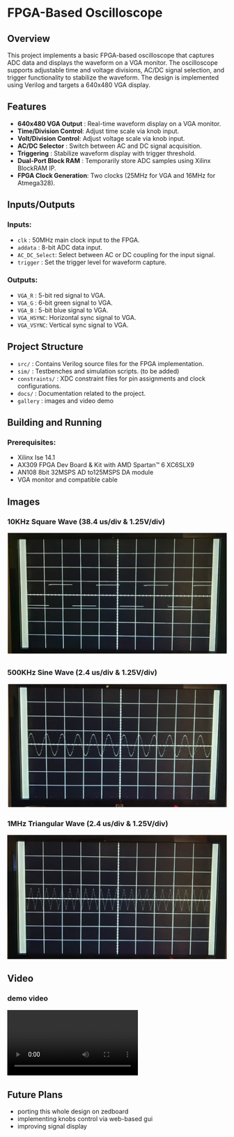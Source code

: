 # FPGA-Based Oscilloscope

## Overview

This project implements a basic FPGA-based oscilloscope that captures ADC data and displays the waveform on a VGA monitor. The oscilloscope supports adjustable time and voltage divisions, AC/DC signal selection, and trigger functionality to stabilize the waveform. The design is implemented using Verilog and targets a 640x480 VGA display.


## Features

- **640x480 VGA Output**   : Real-time waveform display on a VGA monitor.
- **Time/Division Control**: Adjust time scale via knob input.
- **Volt/Division Control**: Adjust voltage scale via knob input.
- **AC/DC Selector**       : Switch between AC and DC signal acquisition.
- **Triggering**           : Stabilize waveform display with trigger threshold.
- **Dual-Port Block RAM**  : Temporarily store ADC samples using Xilinx BlockRAM IP.
- **FPGA Clock Generation**: Two clocks (25MHz for VGA and 16MHz for Atmega328).

## Inputs/Outputs

### Inputs:
- `clk`         : 50MHz main clock input to the FPGA.
- `addata`      : 8-bit ADC data input.
- `AC_DC_Select`: Select between AC or DC coupling for the input signal.
- `trigger`     : Set the trigger level for waveform capture.

### Outputs:
- `VGA_R`    : 5-bit red signal to VGA.
- `VGA_G`    : 6-bit green signal to VGA.
- `VGA_B`    : 5-bit blue signal to VGA.
- `VGA_HSYNC`: Horizontal sync signal to VGA.
- `VGA_VSYNC`: Vertical sync signal to VGA.

## Project Structure

- `src/`         : Contains Verilog source files for the FPGA implementation.
- `sim/`         : Testbenches and simulation scripts. (to be added)
- `constraints/` : XDC constraint files for pin assignments and clock configurations.
- `docs/`        : Documentation related to the project.
- `gallery`      : images and video demo

## Building and Running

### Prerequisites:
- Xilinx Ise 14.1
- AX309 FPGA Dev Board & Kit with AMD Spartan™ 6 XC6SLX9
- AN108 8bit 32MSPS AD to125MSPS DA module
- VGA monitor and compatible cable

## Images

### 10KHz Square Wave (38.4 us/div & 1.25V/div)
![Oscilloscope Square waveform](gallery/square.png)

### 500KHz Sine Wave (2.4 us/div & 1.25V/div)
![Oscilloscope Sine Waveform](gallery/sine.png)

### 1MHz Triangular Wave (2.4 us/div & 1.25V/div)
![Oscilloscope triangular Waveform](gallery/tri.png)

## Video

### demo video
![Oscilloscope Demo](gallery/sine_demo.mp4)


## Future Plans

- porting this whole design on zedboard
- implementing knobs control via web-based gui
- improving signal display
